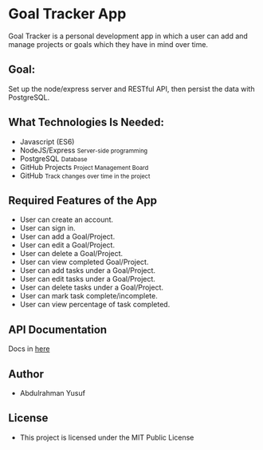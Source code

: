 # Goal Tracker App

Goal Tracker is a personal development app in which a user can add and manage projects or goals which they have in mind over time.

## Goal:

Set up the node/express server and RESTful API, then persist the data with PostgreSQL.

## What Technologies Is Needed:

- Javascript (ES6)
- NodeJS/Express <small>Server-side programming</small>
- PostgreSQL <small> Database </small>
- GitHub Projects <small> Project Management Board </small>
- GitHub <small> Track changes over time in the project </small>

## Required Features of the App

- User can create an account.
- User can sign in.
- User can add a Goal/Project.
- User can edit a Goal/Project.
- User can delete a Goal/Project.
- User can view completed Goal/Project.
- User can add tasks under a Goal/Project.
- User can edit tasks under a Goal/Project.
- User can delete tasks under a Goal/Project.
- User can mark task complete/incomplete.
- User can view percentage of task completed.

## API Documentation

Docs in [here](https://documenter.getpostman.com/view/9319091/SzmcZJBU?version=latest)

## Author

- Abdulrahman Yusuf

## License

- This project is licensed under the MIT Public License
